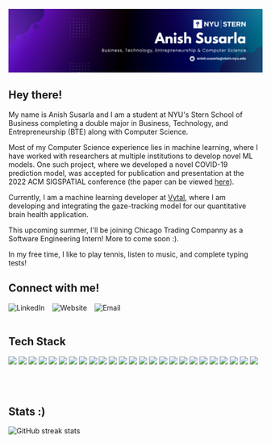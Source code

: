 ![Header](https://github.com/anishs37/anishs37/blob/main/AnishSusarlaNewBanner.png?raw=true)

## Hey there! 
My name is Anish Susarla and I am a student at NYU's Stern School of Business completing a double major in Business, Technology, and Entrepreneurship (BTE) along with Computer Science. 

Most of my Computer Science experience lies in machine learning, where I have worked with researchers at multiple institutions to develop novel ML models. One such project, where we developed a novel COVID-19 prediction model, was accepted for publication and presentation at the 2022 ACM SIGSPATIAL conference (the paper can be viewed <a href="https://dl.acm.org/doi/abs/10.1145/3557995.3566122" target="_blank">here</a>). 

Currently, I am a machine learning developer at <a href="https://vytal.ai/" target="_blank">Vytal</a>, where I am developing and integrating the gaze-tracking model for our quantitative brain health application.

This upcoming summer, I'll be joining Chicago Trading Companny as a Software Engineering Intern! More to come soon :).

In my free time, I like to play tennis, listen to music, and complete typing tests!

## Connect with me!
<div style="display: flex; gap: 15px;">
  <a href="https://www.linkedin.com/in/anishsusarla/" target="_blank" style="text-decoration: none;">
    <img src="https://cdn-icons-png.flaticon.com/512/145/145807.png" alt="LinkedIn" style="width: 30px; height: 30px;">
  </a>
  <a href="https://anishs37.github.io/" target="_blank" style="text-decoration: none;">
    <img src="https://cdn-icons-png.flaticon.com/512/123/123392.png" alt="Website" style="width: 30px; height: 30px;">
  </a>
  <a href="mailto:anish.susarla@stern.nyu.edu" target="_blank" style="text-decoration: none;">
    <img src="https://cdn-icons-png.flaticon.com/512/732/732200.png" alt="Email" style="width: 30px; height: 30px;">
  </a>
</div>
<br>

## Tech Stack

<div>
  <img src="https://img.shields.io/badge/Python-%233670A0.svg?style=for-the-badge&logo=python&logoColor=ffdd54"/> 
  <img src="https://img.shields.io/badge/TensorFlow-%23E97627.svg?style=for-the-badge&logo=tensorflow&logoColor=white"/>
  <img src="https://img.shields.io/badge/PyTorch-%23EE4C2C.svg?style=for-the-badge&logo=pytorch&logoColor=white"/>
  <img src="https://img.shields.io/badge/R-%23276DC3.svg?style=for-the-badge&logo=r&logoColor=white"/> 
  <img src="https://img.shields.io/badge/AWS-%23232F3E.svg?style=for-the-badge&logo=amazonaws&logoColor=white"/>
  <img src="https://img.shields.io/badge/Google_Cloud-%234285F4.svg?style=for-the-badge&logo=googlecloud&logoColor=white"/>
  <img src="https://img.shields.io/badge/MySQL-%2300f.svg?style=for-the-badge&logo=mysql&logoColor=white"/> 
  <img src="https://img.shields.io/badge/Tableau-%2354BAE0.svg?style=for-the-badge&logo=tableau&logoColor=white"/>
  <img src="https://img.shields.io/badge/Anaconda-%2344A833.svg?style=for-the-badge&logo=anaconda&logoColor=white"/> 
  <img src="https://img.shields.io/badge/Numpy-%23013243.svg?style=for-the-badge&logo=numpy&logoColor=white"/>
  <img src="https://img.shields.io/badge/Pandas-%23150458.svg?style=for-the-badge&logo=pandas&logoColor=white"/>
  <img src="https://img.shields.io/badge/Matplotlib-%23F37726.svg?style=for-the-badge&logo=plotly&logoColor=white"/>
  <img src="https://img.shields.io/badge/OpenCV-%23white.svg?style=for-the-badge&logo=opencv&logoColor=white"/>
  <img src="https://img.shields.io/badge/Git-%23F05032.svg?style=for-the-badge&logo=git&logoColor=white"/>
  <img src="https://img.shields.io/badge/Linux-%23117AC9.svg?style=for-the-badge&logo=linux&logoColor=white"/>
  <img src="https://img.shields.io/badge/Firebase-%23E97627.svg?style=for-the-badge&logo=firebase&logoColor=white"/>
  <img src="https://img.shields.io/badge/Java-%23ED8B00.svg?style=for-the-badge&logo=openjdk&logoColor=white"/> 
  <img src="https://img.shields.io/badge/JavaScript-%23323330.svg?style=for-the-badge&logo=javascript&logoColor=%23F7DF1E"/> 
  <img src="https://img.shields.io/badge/C++-%2300599C.svg?style=for-the-badge&logo=c%2B%2B&logoColor=white"/> 
  <img src="https://img.shields.io/badge/C-%2300599C.svg?style=for-the-badge&logo=c&logoColor=white"/>
  <img src="https://img.shields.io/badge/LaTeX-%23008080.svg?style=for-the-badge&logo=latex&logoColor=white"/>
  <img src="https://img.shields.io/badge/Node.js-%236DA55F?style=for-the-badge&logo=node.js&logoColor=white"/> 
  <img src="https://img.shields.io/badge/React-%2320232a.svg?style=for-the-badge&logo=react&logoColor=%2361DAFB"/> 
  <img src="https://img.shields.io/badge/HTML5-%23E34F26.svg?style=for-the-badge&logo=html5&logoColor=white"/> 
  <img src="https://img.shields.io/badge/WordPress-%23117AC9.svg?style=for-the-badge&logo=WordPress&logoColor=white"/>
</div>

<br><br>
## Stats :)
![GitHub streak stats](https://github-readme-streak-stats.herokuapp.com/?user=anishs37)



